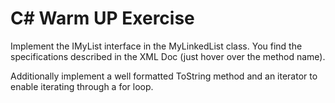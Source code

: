 # C# Warm UP Exercise

Implement the IMyList interface in the MyLinkedList class.
You find the specifications described in the XML Doc (just hover over
the method name).

Additionally implement a well formatted ToString method and an iterator
to enable iterating through a for loop.